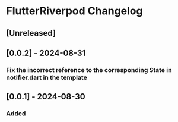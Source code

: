 <!-- Keep a Changelog guide -> https://keepachangelog.com -->

# FlutterRiverpod Changelog

## [Unreleased]

## [0.0.2] - 2024-08-31

### Fix the incorrect reference to the corresponding State in notifier.dart in the template

## [0.0.1] - 2024-08-30

### Added
